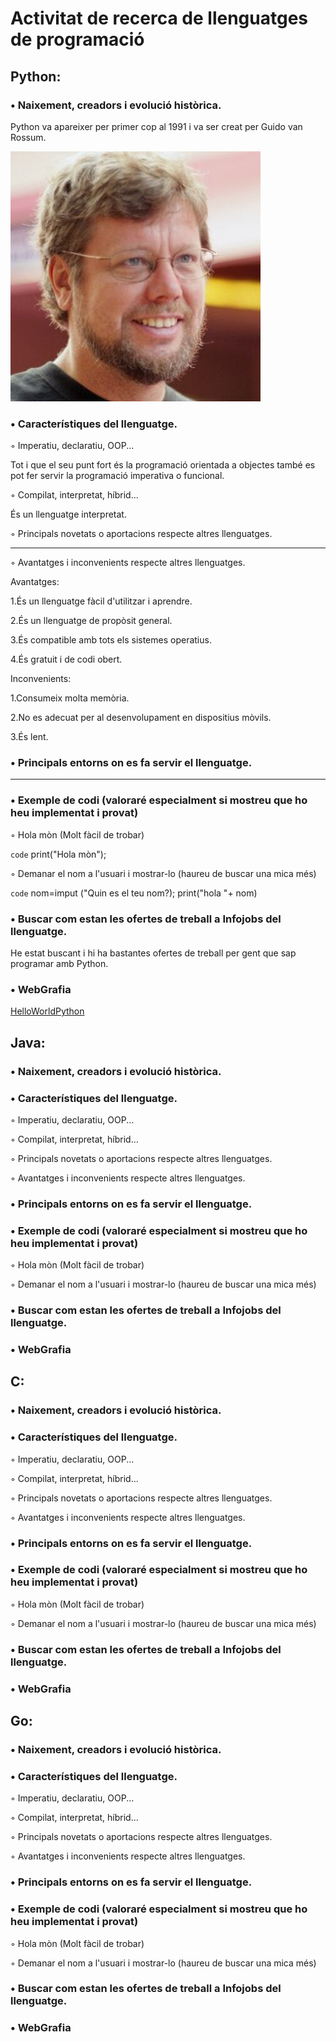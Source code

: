 # Activitat de recerca de llenguatges de programació


## Python:


### • Naixement, creadors i evolució històrica.

Python va apareixer per primer cop al 1991 i va ser creat per Guido van Rossum. 

![alt text](guido.jpg) 
 
### • Característiques del llenguatge. 

◦ Imperatiu, declaratiu, OOP... 

Tot i que el seu punt fort és la programació orientada a objectes també es pot fer servir la programació imperativa o funcional.

◦ Compilat, interpretat, híbrid... 

És un llenguatge interpretat.

◦ Principals novetats o aportacions respecte altres llenguatges. 

------------------------------------------------

◦ Avantatges i inconvenients respecte altres llenguatges. 

Avantatges:

1.És un llenguatge fàcil d'utilitzar i aprendre.

2.És un llenguatge de propòsit general.

3.És compatible amb tots els sistemes operatius.

4.És gratuit i de codi obert.

Inconvenients:

1.Consumeix molta memòria.

2.No es adecuat per al desenvolupament en dispositius mòvils.

3.És lent.

### • Principals entorns on es fa servir el llenguatge. 

--------------------------------

### • Exemple de codi (valoraré especialment si mostreu que ho heu implementat i provat) 

◦ Hola mòn (Molt fàcil de trobar) 

`code` print("Hola mòn");

◦ Demanar el nom a l'usuari i mostrar-lo (haureu de buscar una mica més)

`code` nom=imput ("Quin es el teu nom?); print("hola "+ nom)


### • Buscar com estan les ofertes de treball a Infojobs del llenguatge. 

He estat buscant i hi ha bastantes ofertes de treball per gent que sap programar amb Python.

### • WebGrafia 

[HelloWorldPython](https://www.learnpython.org/en/Hello,_World!) 

## Java:

### • Naixement, creadors i evolució històrica. 

### • Característiques del llenguatge. 

◦ Imperatiu, declaratiu, OOP... 

◦ Compilat, interpretat, híbrid... 

◦ Principals novetats o aportacions respecte altres llenguatges. 

◦ Avantatges i inconvenients respecte altres llenguatges. 

### • Principals entorns on es fa servir el llenguatge. 

### • Exemple de codi (valoraré especialment si mostreu que ho heu implementat i provat) 

◦ Hola mòn (Molt fàcil de trobar) 

◦ Demanar el nom a l'usuari i mostrar-lo (haureu de buscar una mica més) 

### • Buscar com estan les ofertes de treball a Infojobs del llenguatge. 

### • WebGrafia

## C:

### • Naixement, creadors i evolució històrica. 

### • Característiques del llenguatge. 

◦ Imperatiu, declaratiu, OOP... 

◦ Compilat, interpretat, híbrid... 

◦ Principals novetats o aportacions respecte altres llenguatges. 

◦ Avantatges i inconvenients respecte altres llenguatges. 

### • Principals entorns on es fa servir el llenguatge. 

### • Exemple de codi (valoraré especialment si mostreu que ho heu implementat i provat) 

◦ Hola mòn (Molt fàcil de trobar) 

◦ Demanar el nom a l'usuari i mostrar-lo (haureu de buscar una mica més) 

### • Buscar com estan les ofertes de treball a Infojobs del llenguatge. 

### • WebGrafia 

## Go:

### • Naixement, creadors i evolució històrica. 

### • Característiques del llenguatge. 

◦ Imperatiu, declaratiu, OOP... 

◦ Compilat, interpretat, híbrid... 

◦ Principals novetats o aportacions respecte altres llenguatges. 

◦ Avantatges i inconvenients respecte altres llenguatges. 

### • Principals entorns on es fa servir el llenguatge. 

### • Exemple de codi (valoraré especialment si mostreu que ho heu implementat i provat) 

◦ Hola mòn (Molt fàcil de trobar) 

◦ Demanar el nom a l'usuari i mostrar-lo (haureu de buscar una mica més) 

### • Buscar com estan les ofertes de treball a Infojobs del llenguatge. 

### • WebGrafia 

